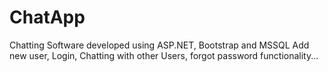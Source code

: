 # ChatApp
Chatting Software developed using ASP.NET, Bootstrap and MSSQL
Add new user, Login, Chatting with other Users, forgot password functionality...

